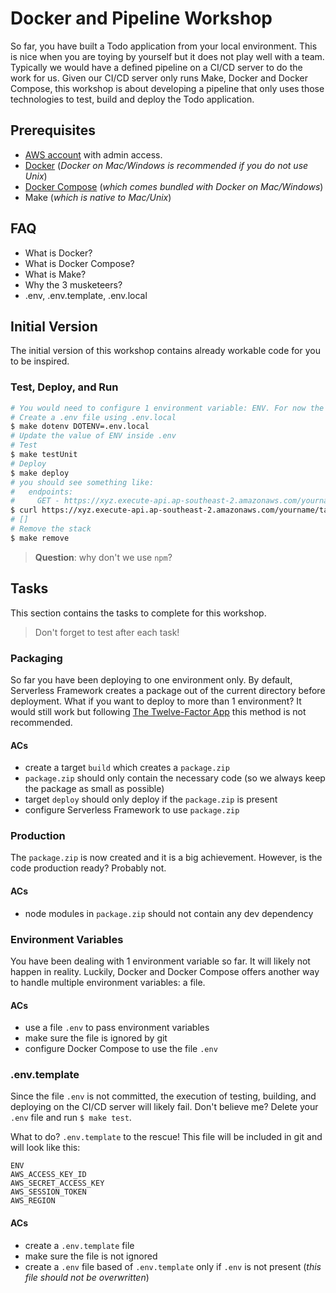 # Docker and Pipeline Workshop

So far, you have built a Todo application from your local environment. This is nice when you are toying by yourself but it does not play well with a team. Typically we would have a defined pipeline on a CI/CD server to do the work for us. Given our CI/CD server only runs Make, Docker and Docker Compose, this workshop is about developing a pipeline that only uses those technologies to test, build and deploy the Todo application.

## Prerequisites

- [AWS account](https://aws.amazon.com/resources/create-account/) with admin access.
- [Docker](https://docs.docker.com/engine/installation/) (_Docker on Mac/Windows is recommended if you do not use Unix_)
- [Docker Compose](https://docs.docker.com/compose/install/) (_which comes bundled with Docker on Mac/Windows_)
- Make (_which is native to Mac/Unix_)

## FAQ

- What is Docker?
- What is Docker Compose?
- What is Make?
- Why the 3 musketeers?
- .env, .env.template, .env.local

## Initial Version

The initial version of this workshop contains already workable code for you to be inspired.

### Test, Deploy, and Run

```bash
# You would need to configure 1 environment variable: ENV. For now the value would be your name.
# Create a .env file using .env.local
$ make dotenv DOTENV=.env.local
# Update the value of ENV inside .env
# Test
$ make testUnit
# Deploy
$ make deploy
# you should see something like:
#   endpoints:
#     GET - https://xyz.execute-api.ap-southeast-2.amazonaws.com/yourname/tasks
$ curl https://xyz.execute-api.ap-southeast-2.amazonaws.com/yourname/tasks
# []
# Remove the stack
$ make remove
```
> **Question**: why don't we use `npm`?

## Tasks

This section contains the tasks to complete for this workshop.

> Don't forget to test after each task!

### Packaging

So far you have been deploying to one environment only. By default, Serverless Framework creates a package out of the current directory before deployment. What if you want to deploy to more than 1 environment? It would still work but following [The Twelve-Factor App](https://12factor.net/build-release-run) this method is not recommended.

#### ACs

- create a target `build` which creates a `package.zip`
- `package.zip` should only contain the necessary code (so we always keep the package as small as possible)
- target `deploy` should only deploy if the `package.zip` is present
- configure Serverless Framework to use `package.zip`

### Production

The `package.zip` is now created and it is a big achievement. However, is the code production ready? Probably not.

#### ACs

- node modules in `package.zip` should not contain any dev dependency

### Environment Variables

You have been dealing with 1 environment variable so far. It will likely not happen in reality. Luckily, Docker and Docker Compose offers another way to handle multiple environment variables: a file.

#### ACs

- use a file `.env` to pass environment variables
- make sure the file is ignored by git
- configure Docker Compose to use the file `.env`

### .env.template

Since the file `.env` is not committed, the execution of testing, building, and deploying on the CI/CD server will likely fail. Don't believe me? Delete your `.env` file and run `$ make test`.

What to do? `.env.template` to the rescue! This file will be included in git and will look like this:

```
ENV
AWS_ACCESS_KEY_ID
AWS_SECRET_ACCESS_KEY
AWS_SESSION_TOKEN
AWS_REGION
```

#### ACs

- create a `.env.template` file
- make sure the file is not ignored
- create a `.env` file based of `.env.template` only if `.env` is not present (_this file should not be overwritten_)